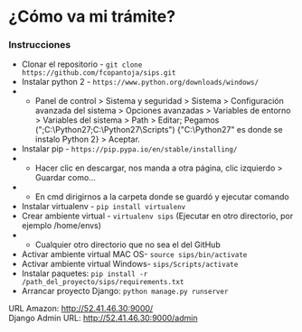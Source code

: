 # ¿Cómo va mi trámite?

### Instrucciones    
* Clonar el repositorio - ```git clone https://github.com/fcopantoja/sips.git```  
* Instalar python 2 - ```https://www.python.org/downloads/windows/```  
* * Panel de control > Sistema y seguridad > Sistema > Configuración avanzada del sistema > Opciones avanzadas > Variables de entorno > Variables del sistema > Path > Editar; Pegamos (";C:\Python27;C:\Python27\Scripts\") {"C:\Python27" es donde se instalo Python 2} > Aceptar.
* Instalar pip - ```https://pip.pypa.io/en/stable/installing/```  
* * Hacer clic en descargar, nos manda a otra página, clic izquierdo > Guardar como... 
* * En cmd dirigirnos a la carpeta donde se guardó y ejecutar comando
* Instalar virtualenv - ```pip install virtualenv```  
* Crear ambiente virtual - ```virtualenv sips``` (Ejecutar en otro directorio, por ejemplo /home/envs)
* * Cualquier otro directorio que no sea el del GitHub
* Activar ambiente virtual MAC OS- ```source sips/bin/activate```  
* Activar ambiente virtual Windows- ```sips/Scripts/activate``` 
* Instalar paquetes: ```pip install -r /path_del_proyecto/sips/requirements.txt```  
* Arrancar proyecto Django: ```python manage.py runserver```  

URL Amazon: http://52.41.46.30:9000/  
Django Admin URL: http://52.41.46.30:9000/admin  
